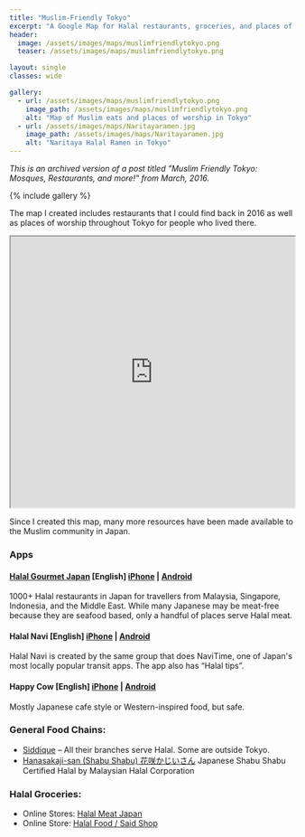 ```yaml
---
title: "Muslim-Friendly Tokyo"
excerpt: "A Google Map for Halal restaurants, groceries, and places of worship from 2016"
header:
  image: /assets/images/maps/muslimfriendlytokyo.png
  teaser: /assets/images/maps/muslimfriendlytokyo.png

layout: single
classes: wide

gallery:
  - url: /assets/images/maps/muslimfriendlytokyo.png
    image_path: /assets/images/maps/muslimfriendlytokyo.png
    alt: "Map of Muslim eats and places of worship in Tokyo"
  - url: /assets/images/maps/Naritayaramen.jpg
    image_path: /assets/images/maps/Naritayaramen.jpg
    alt: "Naritaya Halal Ramen in Tokyo"
---
```


*This is an archived version of a post titled "Muslim Friendly Tokyo: Mosques, Restaurants, and more!" from March, 2016.*

{% include gallery %}

The map I created includes restaurants that I could find back in 2016 as well as places of worship throughout Tokyo for people who lived there. 

<iframe src="https://www.google.com/maps/d/embed?mid=13kAIidCrYBQHGvuJuwBtfEF3mzU" width="100%" height="480"></iframe>

Since I created this map, many more resources have been made available to the Muslim community in Japan. 

### Apps
#### [Halal Gourmet Japan](https://www.halalgourmet.jp/) [English] [iPhone](https://itunes.apple.com/hk/app/halal-gourmet-japan/id1004830156?mt=8&ign-mpt=uo%3D4) | [Android](https://play.google.com/store/apps/details?id=jp.halalgourmet.mobile&hl=en_US)
1000+ Halal restaurants in Japan for travellers from Malaysia, Singapore, Indonesia, and the Middle East. While many Japanese may be meat-free because they are seafood based, only a handful of places serve Halal meat. 

#### Halal Navi [English] [iPhone](https://itunes.apple.com/my/app/halal-navi/id887385257?mt=8) | [Android]((https://play.google.com/store/apps/details?id=com.halalnavi&hl=en_US))
Halal Navi is created by the same group that does NaviTime, one of Japan's most locally popular transit apps. The app also has “Halal tips”.

#### Happy Cow [English] [iPhone](https://itunes.apple.com/us/app/happycow-find-vegan-food/id435871950?mt=8) | [Android](https://play.google.com/store/apps/details?id=com.sisow.hcvg.healthydiningguide)
Mostly Japanese cafe style or Western-inspired food, but safe.

### General Food Chains:
* [Siddique](http://www.siddique.co.jp/#!find-shops/c1tlk) – All their branches serve Halal. Some are outside Tokyo.
* [Hanasakaji-san (Shabu Shabu) 花咲かじいさん](http://www.hanasakaji-san.jp/) Japanese Shabu Shabu Certified Halal by Malaysian Halal Corporation


### Halal Groceries:

* Online Stores: [Halal Meat Japan](http://mhalalc.ocnk.biz/)
* Online Store: [Halal Food / Said Shop](http://halal-food.jp/)


